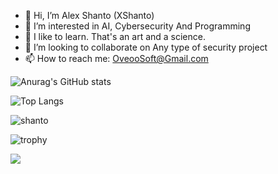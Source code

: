 - 👋 Hi, I’m Alex Shanto (XShanto) 
- 👀 I’m interested in AI, Cybersecurity And Programming
- 🌱 I like to learn. That's an art and a science.
- 💞️ I’m looking to collaborate on Any type of security project
- 📫 How to reach me: OveooSoft@Gmail.com

![Anurag's GitHub stats](https://github-readme-stats.vercel.app/api?username=shanto&show_icons=true&theme=transparent)

![Top Langs](https://github-readme-stats.vercel.app/api/top-langs/?username=shanto&hide_progress=true)



<p><img align="center" src="https://github-readme-streak-stats.herokuapp.com/?user=ebrasha&" alt="shanto" /></p>

 

![trophy](https://github-profile-trophy.vercel.app/?username=ebrasha)
<p>
    <img src="https://skillicons.dev/icons?i=c,cs,php,powershell,bash,cpp,django,git,go,java,kubernetes,laravel,mysql,postgres,postman,py,js,html,css,bsd,linux,tailwind,unity,webpack,wordpress,arduino,raspberrypi,redux,react,nextjs,nginx,sqlite,nodejs,gitlab,github,electron,docker,bootstrap,qt,regex,kotlin,visualstudio" />

</p>
